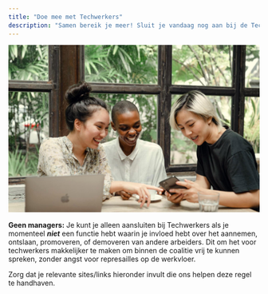```yaml
---
title: "Doe mee met Techwerkers"
description: "Samen bereik je meer! Sluit je vandaag nog aan bij de Techwerkerscoalitie. Vul het aanmeldformulier in en een techwerker neemt contact met je op."
---
```


![Drie mensen zitten rond een tafel in een café achter een laptop, samen lachend, en wijzen naar een mobiele telefoon. Afbeelding door Ketut Subiyanto op Pexels.](join.jpg)

**Geen managers:** Je kunt je alleen aansluiten bij Techwerkers als je momenteel _**niet**_ een functie hebt waarin je invloed hebt over het aannemen, ontslaan, promoveren, of demoveren van andere arbeiders. Dit om het voor techwerkers makkelijker te maken om binnen de coalitie vrij te kunnen spreken, zonder angst voor represailles op de werkvloer.

Zorg dat je relevante sites/links hieronder invult die ons helpen deze regel te handhaven.
